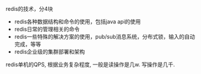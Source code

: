 redis的技术，分4块

- redis各种数据结构和命令的使用，包括java api的使用
- redis日常的管理相关的命令
- redis一些特殊的解决方案的使用，pub/sub消息系统，分布式锁，输入的自动完成，等等
- redis企业级的集群部署和架构



redis单机的QPS, 根据业务复杂程度, 一般是读操作是几w. 写操作是几千. 